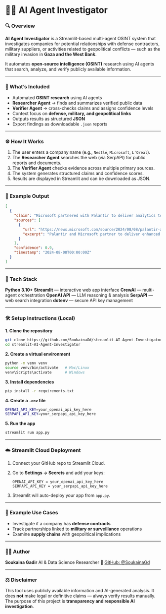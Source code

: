 # 🕵️‍♀️ AI Agent Investigator

### 🔍 Overview

**AI Agent Investigator** is a Streamlit-based multi-agent OSINT system that investigates companies for potential relationships with defense contractors, military suppliers, or activities related to geopolitical conflicts — such as the military invasion in **Gaza and the West Bank**.

It automates **open-source intelligence (OSINT)** research using AI agents that search, analyze, and verify publicly available information.

---

### 🧩 What’s Included

* Automated **OSINT research** using AI agents
* **Researcher Agent** → finds and summarizes verified public data
* **Verifier Agent** → cross-checks claims and assigns confidence levels
* Context focus on **defense, military, and geopolitical links**
* Outputs results as structured **JSON**
* Export findings as downloadable `.json` reports

---

### ⚙️ How It Works

1. The user enters a company name (e.g., `Nestlé`, `Microsoft`, `L’Oréal`).
2. The **Researcher Agent** searches the web (via SerpAPI) for public reports and documents.
3. The **Verifier Agent** checks evidence across multiple primary sources.
4. The system generates structured claims and confidence scores.
5. Results are displayed in Streamlit and can be downloaded as JSON.

---

### 🧠 Example Output

```json
[
  {
    "claim": "Microsoft partnered with Palantir to deliver analytics to classified networks for national security operations.",
    "sources": [
      {
        "url": "https://news.microsoft.com/source/2024/08/08/palantir-and-microsoft-partner-to-deliver-enhanced-analytics-and-ai-services/",
        "excerpt": "Palantir and Microsoft partner to deliver enhanced analytics and AI services for critical national security operations."
      }
    ],
    "confidence": 0.9,
    "timestamp": "2024-08-08T00:00:00Z"
  }
]
```

---

### 🧰 Tech Stack

 **Python 3.10+**
 **Streamlit** — interactive web app interface
 **CrewAI** — multi-agent orchestration
 **OpenAI API** — LLM reasoning & analysis
 **SerpAPI** — web search integration
 **dotenv** — secure API key management

---

### 🛠 Setup Instructions (Local)

**1. Clone the repository**

```bash
git clone https://github.com/SoukainaGd/streamlit-AI-Agent-Investigator.git
cd streamlit-AI-Agent-Investigator
```

**2. Create a virtual environment**

```bash
python -m venv venv
source venv/bin/activate   # Mac/Linux  
venv\Scripts\activate      # Windows
```

**3. Install dependencies**

```bash
pip install -r requirements.txt
```

**4. Create a `.env` file**

```bash
OPENAI_API_KEY=your_openai_api_key_here  
SERPAPI_API_KEY=your_serpapi_api_key_here
```

**5. Run the app**

```bash
streamlit run app.py
```

---

### ☁️ Streamlit Cloud Deployment

1. Connect your GitHub repo to Streamlit Cloud.
2. Go to **Settings → Secrets** and add your keys:

   ```
   OPENAI_API_KEY = your_openai_api_key_here  
   SERPAPI_API_KEY = your_serpapi_api_key_here
   ```
3. Streamlit will auto-deploy your app from `app.py`.

---

### 🧭 Example Use Cases

* Investigate if a company has **defense contracts**
* Track partnerships linked to **military or surveillance** operations
* Examine **supply chains** with geopolitical implications

---

### 👩‍💻 Author

**Soukaina Gadir**
AI & Data Science Researcher
📍 [GitHub: @SoukainaGd](https://github.com/SoukainaGd)

---

### ⚖️ Disclaimer

This tool uses publicly available information and AI-generated analysis.
It does **not** make legal or definitive claims — always verify results manually.
The purpose of this project is **transparency and responsible AI investigation**.


